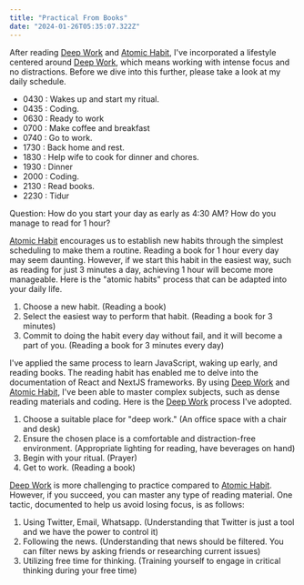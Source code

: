 ```yaml
---
title: "Practical From Books"
date: "2024-01-26T05:35:07.322Z"
---
```


After reading [Deep Work](https://shope.ee/4KulttFTFV) and [Atomic Habit](https://shope.ee/2fmXuPjW8p), I've incorporated a lifestyle centered around [Deep Work](https://shope.ee/4KulttFTFV), which means working with intense focus and no distractions. Before we dive into this further, please take a look at my daily schedule.

- 0430 : Wakes up and start my ritual.
- 0435 : Coding.
- 0630 : Ready to work
- 0700 : Make coffee and breakfast
- 0740 : Go to work.
- 1730 : Back home and rest.
- 1830 : Help wife to cook for dinner and chores. 
- 1930 : Dinner
- 2000 : Coding.
- 2130 : Read books.
- 2230 : Tidur

Question: How do you start your day as early as 4:30 AM? How do you manage to read for 1 hour?

[Atomic Habit](https://shope.ee/2fmXuPjW8p) encourages us to establish new habits through the simplest scheduling to make them a routine. Reading a book for 1 hour every day may seem daunting. However, if we start this habit in the easiest way, such as reading for just 3 minutes a day, achieving 1 hour will become more manageable. Here is the "atomic habits" process that can be adapted into your daily life.

1. Choose a new habit. (Reading a book)
2. Select the easiest way to perform that habit. (Reading a book for 3 minutes)
3. Commit to doing the habit every day without fail, and it will become a part of you. (Reading a book for 3 minutes every day)

I've applied the same process to learn JavaScript, waking up early, and reading books. The reading habit has enabled me to delve into the documentation of React and NextJS frameworks. By using [Deep Work](https://shope.ee/4KulttFTFV) and [Atomic Habit](https://shope.ee/2fmXuPjW8p), I've been able to master complex subjects, such as dense reading materials and coding. Here is the [Deep Work](https://shope.ee/4KulttFTFV) process I've adopted.

1. Choose a suitable place for "deep work." (An office space with a chair and desk)
2. Ensure the chosen place is a comfortable and distraction-free environment. (Appropriate lighting for reading, have beverages on hand)
3. Begin with your ritual. (Prayer)
4. Get to work. (Reading a book)

[Deep Work](https://shope.ee/4KulttFTFV) is more challenging to practice compared to [Atomic Habit](https://shope.ee/2fmXuPjW8p). However, if you succeed, you can master any type of reading material. One tactic, documented to help us avoid losing focus, is as follows:

1. Using Twitter, Email, Whatsapp. (Understanding that Twitter is just a tool and we have the power to control it)
2. Following the news. (Understanding that news should be filtered. You can filter news by asking friends or researching current issues)
3. Utilizing free time for thinking. (Training yourself to engage in critical thinking during your free time)

